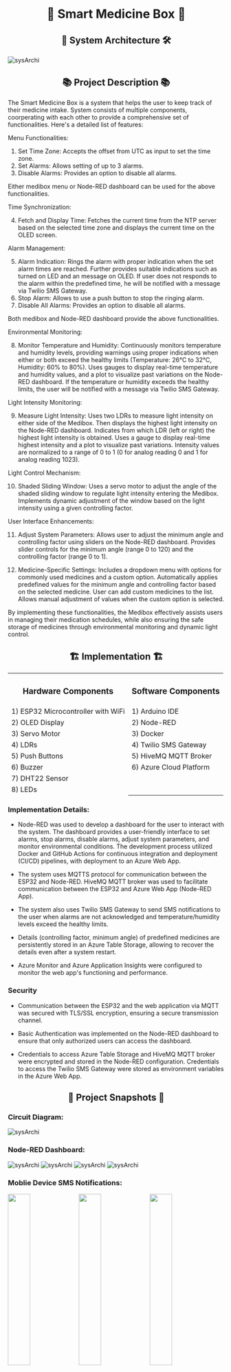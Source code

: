 <h1 align="center">💊 Smart Medicine Box 💊</h1>

<h2 align="center">🏢 System Architecture 🛠️</h2>


![sysArchi](images/System_Architecture.jpg)

<h2 align="center">📚 Project Description 📚</h2>

The Smart Medicine Box is a system that helps the user to keep track of their medicine intake. System consists of multiple components, coorperating with each other to provide a comprehensive set of functionalities. Here's a detailed list of features:

Menu Functionalities:

1) Set Time Zone:
    Accepts the offset from UTC as input to set the time zone.
2) Set Alarms:
    Allows setting of up to 3 alarms.
3) Disable Alarms:
    Provides an option to disable all alarms.

Either medibox menu or Node-RED dashboard can be used for the above functionalities.

Time Synchronization:

4) Fetch and Display Time:
    Fetches the current time from the NTP server based on the selected time zone and displays the current time on the OLED screen.

Alarm Management:

5) Alarm Indication:
    Rings the alarm with proper indication when the set alarm times are reached. Further provides suitable indications such as turned on LED and an message on OLED. If user does not responds to the alarm within the predefined time, he will be notified with a message via Twilio SMS Gateway.
6) Stop Alarm:
    Allows to use a push button to stop the ringing alarm.
7) Disable All Alarms:
    Provides an option to disable all alarms.

Both medibox and Node-RED dashboard provide the above functionalities.

Environmental Monitoring:

8) Monitor Temperature and Humidity:
    Continuously monitors temperature and humidity levels, providing warnings using proper indications when either or both exceed the healthy limits (Temperature: 26°C to 32°C, Humidity: 60% to 80%). Uses gauges to display real-time temperature and humidity values, and a plot to visualize past variations on the Node-RED dashboard. If the temperature or humidity exceeds the healthy limits, the user will be notified with a message via Twilio SMS Gateway.

Light Intensity Monitoring:

9) Measure Light Intensity:
    Uses two LDRs to measure light intensity on either side of the Medibox. Then displays the highest light intensity on the Node-RED dashboard. Indicates from which LDR (left or right) the highest light intensity is obtained. Uses a gauge to display real-time highest intensity and a plot to visualize past variations. Intensity values are normalized to a range of 0 to 1 (0 for analog reading 0 and 1 for analog reading 1023).

Light Control Mechanism:

10) Shaded Sliding Window:
    Uses a servo motor to adjust the angle of the shaded sliding window to regulate light intensity entering the Medibox. Implements dynamic adjustment of the window based on the light intensity using a given controlling factor.

User Interface Enhancements:

11) Adjust System Parameters:
    Allows user to adjust the minimum angle and controlling factor using sliders on the Node-RED dashboard. Provides slider controls for the minimum angle (range 0 to 120) and the controlling factor (range 0 to 1).

12) Medicine-Specific Settings:
    Includes a dropdown menu with options for commonly used medicines and a custom option. Automatically applies predefined values for the minimum angle and controlling factor based on the selected medicine. User can add custom medicines to the list. Allows manual adjustment of values when the custom option is selected.

By implementing these functionalities, the Medibox effectively assists users in managing their medication schedules, while also ensuring the safe storage of medicines through environmental monitoring and dynamic light control.

<h2 align="center"> 🏗️ Implementation 🏗️ </h2>

<table align="center">
<tr>
<th style="border-bottom-style: hidden;"><h3>Hardware Components</h3></th>
<th style="border-bottom-style: hidden;"><h3>Software Components</h3></th>
</tr>
<tr>
<td style="border-bottom-style: hidden;">1) ESP32 Microcontroller with WiFi</td>
<td style="border-bottom-style: hidden;">1) Arduino IDE</td>
</tr>
<tr >
<td style="border-bottom-style: hidden;">2) OLED Display</td>
<td style="border-bottom-style: hidden;">2) Node-RED</td>
</tr>
<tr >
<td style="border-bottom-style: hidden;">3) Servo Motor</td>
<td style="border-bottom-style: hidden;">3) Docker</td>
</tr>
<tr >
<td style="border-bottom-style: hidden;">4) LDRs</td>
<td style="border-bottom-style: hidden;">4) Twilio SMS Gateway</td>
</tr>
<tr >
<td style="border-bottom-style: hidden;">5) Push Buttons</td>
<td style="border-bottom-style: hidden;">5) HiveMQ MQTT Broker</td>
</tr>
<tr >
<td style="border-bottom-style: hidden;">6) Buzzer</td>
<td style="border-bottom-style: hidden;">6) Azure Cloud Platform</td>
</tr>
<tr >
<td style="border-bottom-style: hidden;">7) DHT22 Sensor</td>
</tr>
<tr >
<td style="border-bottom-style: hidden;">8) LEDs</td>
</tr>

</table>

### Implementation Details:

* Node-RED was used to develop a dashboard for the user to interact with the system. The dashboard provides a user-friendly interface to set alarms, stop alarms, disable alarms, adjust system parameters, and monitor environmental conditions. The development process utilized Docker and GitHub Actions for continuous integration and deployment (CI/CD) pipelines, with deployment to an Azure Web App.

* The system uses MQTTS protocol for communication between the ESP32 and Node-RED. HiveMQ MQTT broker was used to facilitate communication between the ESP32 and Azure Web App (Node-RED App).

* The system also uses Twilio SMS Gateway to send SMS notifications to the user when alarms are not acknowledged and temperature/humidity levels exceed the healthy limits.

* Details (controlling factor, minimum angle) of predefined medicines are persistently stored in an Azure Table Storage, allowing to recover the details even after a system restart.

* Azure Monitor and Azure Application Insights were configured to monitor the web app's functioning and performance.

### Security

* Communication between the ESP32 and the web application via MQTT was secured with TLS/SSL encryption, ensuring a secure transmission channel.

* Basic Authentication was implemented on the Node-RED dashboard to ensure that only authorized users can access the dashboard.

* Credentials to access Azure Table Storage and HiveMQ MQTT broker were encrypted and stored in the Node-RED configuration. Credentials to access the Twilio SMS Gateway were stored as environment variables in the Azure Web App.

<h2 align="center"> 📸 Project Snapshots 📸 </h2>

### Circuit Diagram:

![sysArchi](images/CircuitDiagram.png)

### Node-RED Dashboard:

![sysArchi](images/AlarmRingingTurnOff.png)
![sysArchi](images/NewMedicineWithPredefinedMotorAngle.png)
![sysArchi](images/SelectASavedMedicine.png)
![sysArchi](images/SetCustomMotorAngles.png)

### Moblie Device SMS Notifications:

<p float="left">
  <img src="images/alarmNotification.jpg" width="32%" />
  <img src="images/temperatureNotification.jpg" width="32%" /> 
  <img src="images/humidityNotification.jpg" width="32%" />
</p>

<br>
Refer `dev` branch for deployment guidelines.
